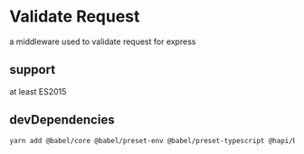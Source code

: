 # Validate Request

a middleware used to validate request for express

## support

at least ES2015

## devDependencies
```bash
yarn add @babel/core @babel/preset-env @babel/preset-typescript @hapi/boom @hapi/joi @types/express @types/hapi__boom @types/hapi__joi @types/jest @types/node@^10 @typescript-eslint/eslint-plugin @typescript-eslint/parser express eslint eslint-config-prettier eslint-plugin-prettier jest prettier ts-jest typescript --dev
```
